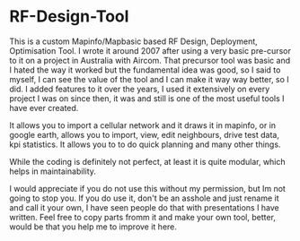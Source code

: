 # RF-Design-Tool
This is a custom Mapinfo/Mapbasic based RF Design, Deployment, Optimisation Tool.  I wrote it around 2007 after using a very basic pre-cursor to it on a project in Australia with Aircom.  That precursor tool was basic and I hated the way it worked but the fundamental idea was good, so I said to myself, I can see the value of the tool and I can make it way way better, so I did.  I added features to it over the years, I used it extensively on every project I was on since then, it was and still is one of the most useful tools I have ever created.

It allows you to import a cellular network and it draws it in mapinfo, or in google earth, allows you to import, view, edit neighbours, drive test data, kpi statistics.  It allows you to to do quick planning and many other things.

While the coding is definitely not perfect, at least it is quite modular, which helps in maintainability.

I would appreciate if you do not use this without my permission, but Im not going to stop you.  If you do use it, don't be an asshole and just rename it and call it your own, I have seen people do that with presentations I have written.  Feel free to copy parts fromm it and make your own tool, better, would be that you help me to improve it here.
